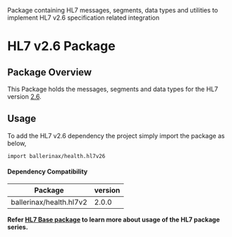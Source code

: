Package containing HL7 messages, segments, data types and utilities to implement HL7 v2.6 specification related
integration

# HL7 v2.6 Package

## Package Overview

This Package holds the messages, segments and data types for the HL7 version [2.6](https://www.hl7.org/implement/standards/product_brief.cfm?product_id=145).

## Usage

To add the HL7 v2.6 dependency the project simply import the package as below,
```ballerina
import ballerinax/health.hl7v26
```

#### Dependency Compatibility

| Package                       | version |
|-------------------------------|---------|
| ballerinax/health.hl7v2       | 2.0.0   |

**Refer [HL7 Base package](https://central.ballerina.io/ballerinax/health.hl7v2) to learn more about usage of
the HL7 package series.**
